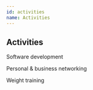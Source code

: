 ```yaml
---
id: activities
name: Activities
---
```


<section>

<h2><strong>Activities</strong></h2>

<div class="content">
    <p><i class="fas fa-dot-circle fa-xs"></i><span>Software development</span></p>
    <p><i class="fas fa-dot-circle fa-xs"></i><span>Personal & business networking</span></p>
    <p><i class="fas fa-dot-circle fa-xs"></i><span>Weight training</span></p>
</div>

</section>